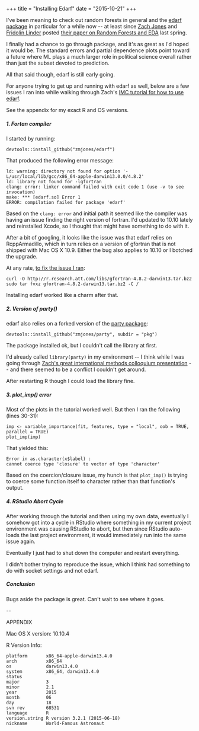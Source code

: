 +++
title = "Installing Edarf"
date = "2015-10-21"
+++

I've been meaning to check out random forests in general and the [edarf package](https://github.com/zmjones/edarf) in particular for a while now -- at least since [Zach Jones](https://twitter.com/joneszm) and [Fridolin Linder](https://twitter.com/fridolinlinder) posted [their paper on Random Forests and EDA](http://media.wix.com/ugd/13cbcb_b644c0023366475ab6cb640969303a62.pdf) last spring.

I finally had a chance to go through package, and it's as great as I'd hoped it would be. The standard errors and partial dependence plots point toward a future where ML plays a much larger role in political science overall rather than just the subset devoted to prediction. 

All that said though, edarf is still early going. 

For anyone trying to get up and running with edarf as well, below are a few issues I ran into while walking through Zach's [IMC tutorial for how to use edarf](https://github.com/zmjones/imc/blob/master/edarf.R). 

See the appendix for my exact R and OS versions.


##### 1. Fortan compiler

I started by running:

	devtools::install_github("zmjones/edarf")

That produced the following error message:

	ld: warning: directory not found for option '-L/usr/local/lib/gcc/x86_64-apple-darwin13.0.0/4.8.2'
	ld: library not found for -lgfortran
	clang: error: linker command failed with exit code 1 (use -v to see invocation)
	make: *** [edarf.so] Error 1
	ERROR: compilation failed for package 'edarf'

Based on the `clang: error` and initial path it seemed like the compiler was having an issue finding the right version of fortran. I'd updated to 10.10 lately and reinstalled Xcode, so I thought that might have something to do with it.

After a bit of googling, it looks like the issue was that edarf relies on RcppArmadillo, which in turn relies on a version of gfortran that is not shipped with Mac OS X 10.9. Either the bug also applies to 10.10 or I botched the upgrade.

At any rate, [to fix the issue I ran](http://thecoatlessprofessor.com/programming/rcpp-rcpparmadillo-and-os-x-mavericks-lgfortran-and-lquadmath-error/): 

	curl -O http://r.research.att.com/libs/gfortran-4.8.2-darwin13.tar.bz2
	sudo tar fvxz gfortran-4.8.2-darwin13.tar.bz2 -C /

Installing edarf worked like a charm after that.


##### 2. Version of party()

edarf also relies on a forked version of the [party package](https://cran.r-project.org/web/packages/party/):

	devtools::install_github("zmjones/party", subdir = "pkg")

The package installed ok, but I couldn't call the library at first. 

I'd already called `library(party)` in my environment -- I think while I was going through [Zach's great international methods colloquium presentation](http://www.methods-colloquium.com/#!Zachary-Jones-Data-Mining-as-Exploratory-Data-Analysis/clv6/560ee37a0cf2f0ed7a2d727b) -- and there seemed to be a conflict I couldn't get around. 

After restarting R though I could load the library fine.


##### 3. plot_imp() error

Most of the plots in the tutorial worked well. But then I ran the following (lines 30-31):

	imp <- variable_importance(fit, features, type = "local", oob = TRUE, parallel = TRUE)
	plot_imp(imp)

That yielded this:
	
	Error in as.character(x$label) : 
	cannot coerce type 'closure' to vector of type 'character'

Based on the coercion/closure issue, my hunch is that `plot_imp()` is trying to coerce some function itself to character rather than that function's output.


##### 4. RStudio Abort Cycle

After working through the tutorial and then using my own data, eventually I somehow got into a cycle in RStudio where something in my current project environment was causing RStudio to abort, but then since RStudio auto-loads the last project environment, it would immediately run into the same issue again. 

Eventually I just had to shut down the computer and restart everything. 

I didn't bother trying to reproduce the issue, which I think had something to do with socket settings and not edarf.


##### Conclusion

Bugs aside the package is great. Can't wait to see where it goes.

--

APPENDIX

Mac OS X version: 10.10.4

R Version Info:

	platform       x86_64-apple-darwin13.4.0   
	arch           x86_64                      
	os             darwin13.4.0                
	system         x86_64, darwin13.4.0        
	status                                     
	major          3                           
	minor          2.1                         
	year           2015                        
	month          06                          
	day            18                          
	svn rev        68531                       
	language       R                           
	version.string R version 3.2.1 (2015-06-18)
	nickname       World-Famous Astronaut   